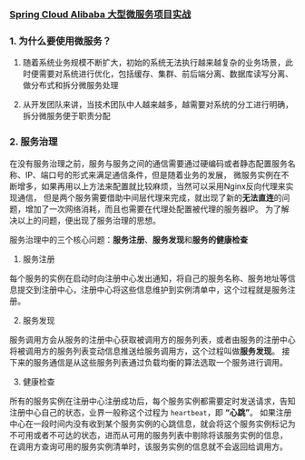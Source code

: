 ### [Spring Cloud Alibaba 大型微服务项目实战](https://s.juejin.cn/ds/6tgXRVH/)

### 1. 为什么要使用微服务？

1. 随着系统业务规模不断扩大，初始的系统无法执行越来越复杂的业务场景，此时便需要对系统进行优化，包括缓存、集群、前后端分离、数据库读写分离、
   做分布式和拆分微服务处理
   
2. 从开发团队来讲，当技术团队中人越来越多，越需要对系统的分工进行明确，拆分微服务便于职责分配

### 2. 服务治理
在没有服务治理之前，服务与服务之间的通信需要通过硬编码或者静态配置服务名称、IP、端口号的形式来满足通信条件，但是随着业务的发展，
微服务实例在不断增多，如果再用以上方法来配置就比较麻烦，当然可以采用Nginx反向代理来实现通信，
但是两个服务需要借助中间层代理来完成，就出现了新的**无法直连**的问题，增加了一次网络消耗，而且也需要在代理处配置被代理的服务器IP。
为了解决以上的问题，便出现了服务治理的思想。

服务治理中的三个核心问题：**服务注册**、**服务发现**和**服务的健康检查**

1. 服务注册
   
每个服务的实例在启动时向注册中心发出通知，将自己的服务名称、服务地址等信息提交到注册中心，注册中心将这些信息维护到实例清单中，这个过程就是服务注册。

2. 服务发现

服务调用方会从服务的注册中心获取被调用方的服务列表，或者由服务的注册中心将被调用方的服务列表变动信息推送给服务调用方，这个过程叫做**服务发现**。
接下来的服务通信是从这些服务列表通过负载均衡的算法选取一个服务进行调用。

3. 健康检查

所有的服务实例在注册中心注册成功后，每个服务实例都需要定时发送请求，告知注册中心自己的状态，业界一般称这个过程为 `heartbeat`，即 **“心跳”**。
如果注册中心在一段时间内没有收到某个服务实例的心跳信息，就会将这个服务实例标记为不可用或者不可达的状态，进而从可用的服务列表中剔除将该服务实例的信息，
在调用方查询可用的服务实例清单时，该服务实例的信息就不会返回给调用方。